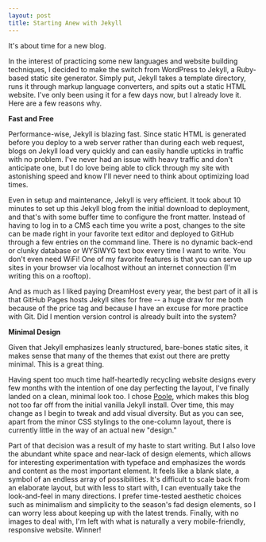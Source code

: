 ```yaml
---
layout: post
title: Starting Anew with Jekyll
---
```


It's about time for a new blog. 

In the interest of practicing some new languages and website building techniques, I decided to make the switch from WordPress to Jekyll, a Ruby-based static site generator. Simply put, Jekyll takes a template directory, runs it through markup language converters, and spits out a static HTML website. I've only been using it for a few days now, but I already love it. Here are a few reasons why.

**Fast and Free**

Performance-wise, Jekyll is blazing fast. Since static HTML is generated before you deploy to a web server rather than during each web request, blogs on Jekyll load very quickly and can easily handle upticks in traffic with no problem. I've never had an issue with heavy traffic and don't anticipate one, but I do love being able to click through my site with astonishing speed and know I'll never need to think about optimizing load times. 

Even in setup and maintenance, Jekyll is very efficient. It took about 10 minutes to set up this Jekyll blog from the initial download to deployment, and that's with some buffer time to configure the front matter. Instead of having to log in to a CMS each time you write a post, changes to the site can be made right in your favorite text editor and deployed to GitHub through a few entries on the command line. There is no dynamic back-end or clunky database or WYSIWYG text box every time I want to write. You don't even need WiFi! One of my favorite features is that you can serve up sites in your browser via localhost without an internet connection (I'm writing this on a rooftop). 

And as much as I liked paying DreamHost every year, the best part of it all is that GitHub Pages hosts Jekyll sites for free -- a huge draw for me both because of the price tag and because I have an excuse for more practice with Git. Did I mention version control is already built into the system? 

**Minimal Design**

Given that Jekyll emphasizes leanly structured, bare-bones static sites, it makes sense that many of the themes that exist out there are pretty minimal. This is a great thing.

Having spent too much time half-heartedly recycling website designs every few months with the intention of one day perfecting the layout, I've finally landed on a clean, minimal look too. I chose <a href="http://getpoole.com/" target="_blank">Poole</a>, which makes this blog not too far off from the initial vanilla Jekyll install. Over time, this may change as I begin to tweak and add visual diversity. But as you can see, apart from the minor CSS stylings to the one-column layout, there is currently little in the way of an actual new "design."    

Part of that decision was a result of my haste to start writing. But I also love the abundant white space and near-lack of design elements, which allows for interesting experimentation with typeface and emphasizes the words and content as the most important element. It feels like a blank slate, a symbol of an endless array of possibilities. It's difficult to scale back from an elaborate layout, but with less to start with, I can eventually take the look-and-feel in many directions. I prefer time-tested aesthetic choices such as minimalism and simplicity to the season's fad design elements, so I can worry less about keeping up with the latest trends. Finally, with no images to deal with, I'm left with what is naturally a very mobile-friendly, responsive website. Winner! 
